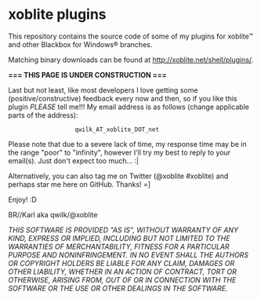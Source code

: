 # xoblite plugins
This repository contains the source code of some of my plugins for xoblite™ and other Blackbox for Windows® branches.

Matching binary downloads can be found at http://xoblite.net/shell/plugins/.

**=== THIS PAGE IS UNDER CONSTRUCTION ===**

Last but not least, like most developers I love getting some (positive/constructive) feedback every now and then, so if you
like this plugin *PLEASE* tell me!!! My email address is as follows (change applicable parts of the address):

                       qwilk_AT_xoblite_DOT_net

Please note that due to a severe lack of time, my response time may be in the range "poor" to "infinity",
however I'll try my best to reply to your email(s). Just don't expect too much... :|

Alternatively, you can also tag me on Twitter (@xoblite #xoblite) and perhaps star me here on GitHub. Thanks! =]

Enjoy! :D

BR//Karl aka qwilk/@xoblite

*THIS SOFTWARE IS PROVIDED "AS IS", WITHOUT WARRANTY OF ANY KIND, EXPRESS OR IMPLIED, INCLUDING BUT NOT LIMITED TO THE WARRANTIES OF MERCHANTABILITY, FITNESS FOR A PARTICULAR PURPOSE AND NONINFRINGEMENT. IN NO EVENT SHALL THE AUTHORS OR COPYRIGHT HOLDERS BE LIABLE FOR ANY CLAIM, DAMAGES OR OTHER LIABILITY, WHETHER IN AN ACTION OF CONTRACT, TORT OR OTHERWISE, ARISING FROM, OUT OF OR IN CONNECTION WITH THE SOFTWARE OR THE USE OR OTHER DEALINGS IN THE SOFTWARE.*
